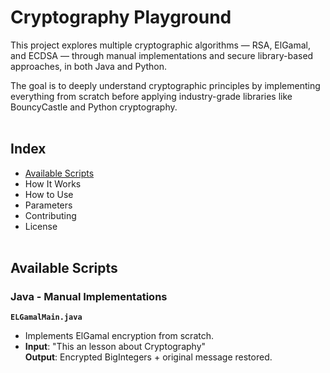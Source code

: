 # Cryptography Playground
This project explores multiple cryptographic algorithms — RSA, ElGamal, and ECDSA — through manual implementations and secure library-based approaches, in both Java and Python.

The goal is to deeply understand cryptographic principles by implementing everything from scratch before applying industry-grade libraries like BouncyCastle and Python cryptography.
<br><br>

## Index
- [Available Scripts](#available-scripts)
- How It Works
- How to Use
- Parameters
- Contributing
- License
<br><br>

## Available Scripts
### Java - Manual Implementations
**`ELGamalMain.java`**
- Implements ElGamal encryption from scratch.
- **Input**: "This an lesson about Cryptography" <br>**Output**: Encrypted BigIntegers + original message restored.

